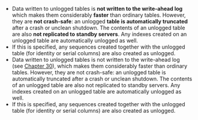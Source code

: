 - Data written to unlogged tables is **not written to the write-ahead log** which makes them considerably **faster** than ordinary tables. However, they are **not crash-safe**: an unlogged **table is automatically truncated** after a crash or unclean shutdown. The contents of an unlogged table are also **not replicated to standby servers**. Any indexes created on an unlogged table are automatically unlogged as well.
- If this is specified, any sequences created together with the unlogged table (for identity or serial columns) are also created as unlogged.
- Data written to unlogged tables is not written to the write-ahead log (see [Chapter 30](https://www.postgresql.org/docs/current/wal.html)), which makes them considerably faster than ordinary tables. However, they are not crash-safe: an unlogged table is automatically truncated after a crash or unclean shutdown. The contents of an unlogged table are also not replicated to standby servers. Any indexes created on an unlogged table are automatically unlogged as well.
- If this is specified, any sequences created together with the unlogged table (for identity or serial columns) are also created as unlogged.